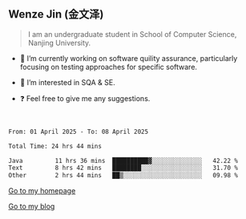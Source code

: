 ## Wenze Jin (金文泽)

> I am an undergraduate student in School of Computer Science, Nanjing University.

- 🔭 I’m currently working on software quility assurance, particularly focusing on testing approaches for specific software.
  
- 🌱 I’m interested in SQA & SE.
  
- ❓ Feel free to give me any suggestions.  

<br>  

<!--START_SECTION:waka-->

```txt
From: 01 April 2025 - To: 08 April 2025

Total Time: 24 hrs 44 mins

Java         11 hrs 36 mins  ██████████▓░░░░░░░░░░░░░░   42.22 %
Text         8 hrs 42 mins   ████████░░░░░░░░░░░░░░░░░   31.70 %
Other        2 hrs 44 mins   ██▒░░░░░░░░░░░░░░░░░░░░░░   09.98 %
```

<!--END_SECTION:waka-->

[Go to my homepage](https://wenzejin.github.io)

[Go to my blog](https://wenzejin.notion.site/Wenze-Jin-s-Blog-1635e9fa7b6d80b3adcedfacc74aa717?pvs=4)
